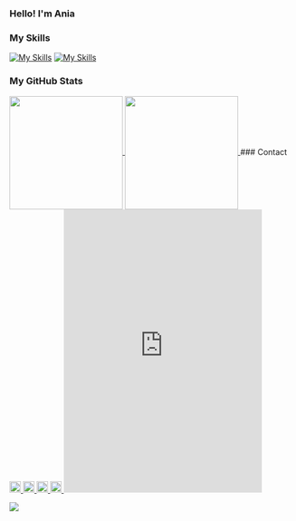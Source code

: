 ### Hello! I'm Ania

### My Skills
[![My Skills](https://skillicons.dev/icons?i=js,html,css,sass,react,nodejs,styledcomponents,svg,git,figma,mongodb,postman,vscode)](https://skillicons.dev)
[![My Skills](https://skillicons.dev/icons?i=github,linkedin,discord)](https://skillicons.dev)

### My GitHub Stats

<a href="https://github.com/annamowinska/github-readme-stats">
  <img height=200 align="center" src="https://github-readme-stats.vercel.app/api?username=annamowinska&show_icons=true&theme=merko&bg_color=00000000" />
</a>
<a href="https://github.com/annamowinska/convoychat">
  <img height=200 align="center" src="https://github-readme-stats.vercel.app/api/top-langs?username=annamowinska&layout=compact&langs_count=8&card_width=320&show_icons=true&theme=merko&bg_color=00000000" />
</a>
### Contact
<a href="https://www.linkedin.com/in/annamowinska/">
  <img height=20 src="https://skillicons.dev/icons?i=linkedin" />
</a>
<a href="https://www.linkedin.com/in/annamowinska/">
  <img height=20 src="https://skillicons.dev/icons?i=linkedin" />
</a>
<a href="https://github.com/annamowinska">
  <img height=20 src="https://skillicons.dev/icons?i=github" />
</a>
<a href="https://discord.gg/HcBej8ef">
  <img height=20 src="https://skillicons.dev/icons?i=discord" />
</a>

<iframe src="https://discord.com/widget?id=1151453259240849439&theme=dark" width="350" height="500" allowtransparency="true" frameborder="0" sandbox="allow-popups allow-popups-to-escape-sandbox allow-same-origin allow-scripts"></iframe>

![](https://komarev.com/ghpvc/?username=annamowinska&color=green)
